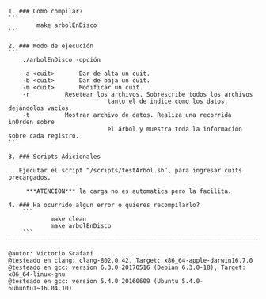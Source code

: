 
	1. ### Como compilar?
	```
			make arbolEnDisco
	```

	2. ### Modo de ejecución
	```
		./arbolEnDisco -opción

		-a <cuit>		Dar de alta un cuit.
		-b <cuit>		Dar de baja un cuit.
		-m <cuit>		Modificar un cuit.
		-r          Resetear los archivos. Sobrescribe todos los archivos
								tanto el de indice como los datos, dejándolos vacíos.
		-t          Mostrar archivo de datos. Realiza una recorrida inOrden sobre
								el árbol y muestra toda la información sobre cada registro.
	```
	
	3. ### Scripts Adicionales

	   Ejecutar el script “/scripts/testArbol.sh”, para ingresar cuits precargados.

		 ***ATENCION*** la carga no es automatica pero la facilita.

	4. ### Ha ocurrido algun error o quieres recompilarlo?
	 	```
	 			make clean
				make arbolEnDisco
	 	```
	——————————————————————————————————————————————————————————————————————————————————————

	@autor: Victorio Scafati
	@testeado en clang: clang-802.0.42, Target: x86_64-apple-darwin16.7.0
	@testeado en gcc: version 6.3.0 20170516 (Debian 6.3.0-18), Target: x86_64-linux-gnu
	@testeado en gcc: version 5.4.0 20160609 (Ubuntu 5.4.0-6ubuntu1~16.04.10)
